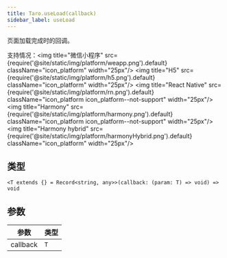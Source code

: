 ```yaml
---
title: Taro.useLoad(callback)
sidebar_label: useLoad
---
```


页面加载完成时的回调。

支持情况：<img title="微信小程序" src={require('@site/static/img/platform/weapp.png').default} className="icon_platform" width="25px"/> <img title="H5" src={require('@site/static/img/platform/h5.png').default} className="icon_platform" width="25px"/> <img title="React Native" src={require('@site/static/img/platform/rn.png').default} className="icon_platform icon_platform--not-support" width="25px"/> <img title="Harmony" src={require('@site/static/img/platform/harmony.png').default} className="icon_platform icon_platform--not-support" width="25px"/> <img title="Harmony hybrid" src={require('@site/static/img/platform/harmonyHybrid.png').default} className="icon_platform" width="25px"/>

## 类型

```tsx
<T extends {} = Record<string, any>>(callback: (param: T) => void) => void
```

## 参数

| 参数 | 类型 |
| --- | --- |
| callback | `T` |
